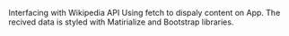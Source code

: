 Interfacing with Wikipedia API Using fetch to dispaly content on App.
The recived data is styled with Matirialize and Bootstrap libraries.
